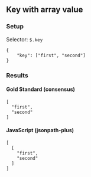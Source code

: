 ## Key with array value

### Setup
Selector: `$.key`

    {
        "key": ["first", "second"]
    }

### Results
####  Gold Standard (consensus)

    [
      "first", 
      "second"
    ]

#### JavaScript (jsonpath-plus)

    [
      [
        "first", 
        "second"
      ]
    ]

